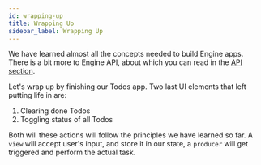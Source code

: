 ```yaml
---
id: wrapping-up
title: Wrapping Up
sidebar_label: Wrapping Up
---
```


We have learned almost all the concepts needed to build Engine apps. There is a
bit more to Engine API, about which you can read in the [API
section](/docs/api/engine).

Let's wrap up by finishing our Todos app. Two last UI elements that left putting
life in are:
1. Clearing done Todos
2. Toggling status of all Todos

Both will these actions will follow the principles we have learned so far. A
`view` will accept user's input, and store it in our state, a `producer` will
get triggered and perform the actual task.
